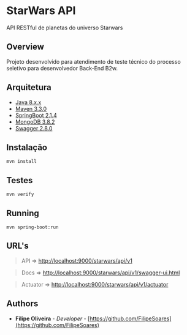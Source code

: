 # StarWars API

API RESTful de planetas do universo Starwars

## Overview

Projeto desenvolvido para atendimento de teste técnico do processo seletivo para desenvolvedor Back-End B2w.

## Arquitetura

- [Java 8.x.x](https://www.java.com/pt_BR/)
- [Maven 3.3.0](https://maven.apache.org/)
- [SpringBoot 2.1.4](https://spring.io/projects/spring-boot)
- [MongoDB 3.8.2](https://www.mongodb.com/)
- [Swagger 2.8.0](https://swagger.io/docs/)

## Instalação

```console
mvn install
```

## Testes

```console
mvn verify
```

## Running

```console
mvn spring-boot:run
```

## URL's

> API  => [http://localhost:9000/starwars/api/v1](http://localhost:9000/starwars/api/v1)

> Docs => [http://localhost:9000/starwars/api/v1/swagger-ui.html](http://localhost:9000/starwars/api/v1/swagger-ui.html)

> Actuator => [http://localhost:9000/starwars/api/v1/actuator](http://localhost:9000/starwars/api/v1/actuator)  

## Authors

* **Filipe Oliveira** - *Developer* - [https://github.com/FilipeSoares](https://github.com/FilipeSoares)
